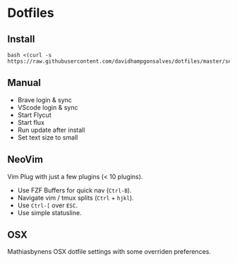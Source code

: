 Dotfiles
========
## Install
```
bash <(curl -s https://raw.githubusercontent.com/davidhampgonsalves/dotfiles/master/setup.sh)
```

## Manual
* Brave login & sync
* VScode login & sync
* Start Flycut
* Start flux
* Run update after install
* Set text size to small

## NeoVim
Vim Plug with just a few plugins (< 10 plugins).
* Use FZF Buffers for quick nav (`Ctrl-B`).
* Navigate vim / tmux splits (`Ctrl` + `hjkl`).
* Use `Ctrl-[` over `ESC`.
* Use simple statusline.

## OSX
Mathiasbynens OSX dotfile settings with some overriden preferences.